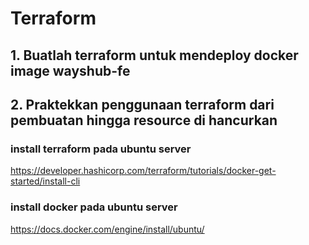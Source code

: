 # Terraform
## 1. Buatlah terraform untuk mendeploy docker image wayshub-fe
## 2. Praktekkan penggunaan terraform dari pembuatan hingga resource di hancurkan

### install terraform pada ubuntu server
https://developer.hashicorp.com/terraform/tutorials/docker-get-started/install-cli

### install docker pada ubuntu server
https://docs.docker.com/engine/install/ubuntu/
